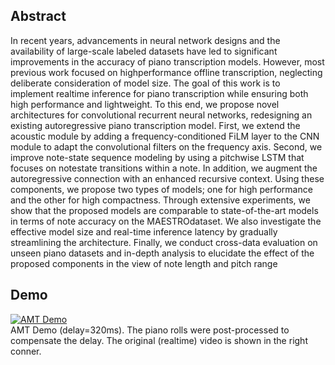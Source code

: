 ## Abstract
In recent years, advancements in neural network designs and the availability of large-scale labeled datasets have led to significant improvements in the accuracy of piano transcription models. However, most previous work focused on highperformance offline transcription, neglecting deliberate consideration of model size. The goal of this work is to implement realtime inference for piano transcription while ensuring both high performance and lightweight. To this end, we propose novel architectures for convolutional recurrent neural networks, redesigning an existing autoregressive piano transcription model. First, we extend the acoustic module by adding a frequency-conditioned FiLM layer to the CNN module to adapt the convolutional filters on the frequency axis. Second, we improve note-state sequence modeling by using a pitchwise LSTM that focuses on notestate transitions within a note. In addition, we augment the autoregressive connection with an enhanced recursive context. Using these components, we propose two types of models; one for high performance and the other for high compactness. Through extensive experiments, we show that the proposed models are comparable to state-of-the-art models in terms of note accuracy on the MAESTROdataset. We also investigate the effective model size and real-time inference latency by gradually streamlining the architecture. Finally, we conduct cross-data evaluation on unseen piano datasets and in-depth analysis to elucidate the effect of the proposed components in the view of note length and pitch range

## Demo
[![AMT Demo](http://img.youtube.com/vi/h_aptdRgHmA/0.jpg)](https://youtu.be/h_aptdRgHmA)  
AMT Demo (delay=320ms). The piano rolls were post-processed to compensate the delay. The original (realtime) video is shown in the right conner.
